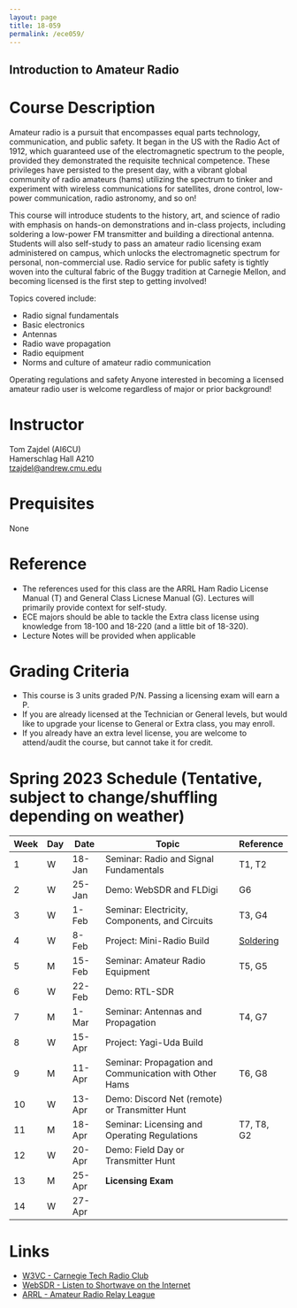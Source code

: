 ```yaml
---
layout: page
title: 18-059
permalink: /ece059/
---
```


## Introduction to Amateur Radio

# Course Description
Amateur radio is a pursuit that encompasses equal parts technology, communication, and public safety. It began in the US with the Radio Act of 1912, which guaranteed use of the electromagnetic spectrum to the people, provided they demonstrated the requisite technical competence. These privileges have persisted to the present day, with a vibrant global community of radio amateurs (hams) utilizing the spectrum to tinker and experiment with wireless communications for satellites, drone control, low-power communication, radio astronomy, and so on!

This course will introduce students to the history, art, and science of radio with emphasis on hands-on demonstrations and in-class projects, including soldering a low-power FM transmitter and building a directional antenna. Students will also self-study to pass an amateur radio licensing exam administered on campus, which unlocks the electromagnetic spectrum for personal, non-commercial use. Radio service for public safety is tightly woven into the cultural fabric of the Buggy tradition at Carnegie Mellon, and becoming licensed is the first step to getting involved!

Topics covered include:
- Radio signal fundamentals
- Basic electronics
- Antennas
- Radio wave propagation
- Radio equipment
- Norms and culture of amateur radio communication

Operating regulations and safety Anyone interested in becoming a licensed amateur radio user is welcome regardless of major or prior background!

# Instructor
Tom Zajdel (AI6CU)<br/>
Hamerschlag Hall A210<br/>
tzajdel@andrew.cmu.edu

# Prequisites
None

# Reference
- The references used for this class are the ARRL Ham Radio License Manual (T) and General Class Licnese Manual (G). Lectures will primarily provide context for self-study.
- ECE majors should be able to tackle the Extra class license using knowledge from 18-100 and 18-220 (and a little bit of 18-320). <!--An ``Extra Addendum'' will be included in the course notes to suggest material to review for those interested in pursuing the Extra license.-->
- Lecture Notes will be provided when applicable

# Grading Criteria
- This course is 3 units graded P/N. Passing a licensing exam will earn a P.
- If you are already licensed at the Technician or General levels, but would like to upgrade your license to General or Extra class, you may enroll.
- If you already have an extra level license, you are welcome to attend/audit the course, but cannot take it for credit.

# Spring 2023 Schedule (Tentative, subject to change/shuffling depending on weather)

| Week | Day | Date | Topic | Reference |
| --- | --- | --- | --- | --- |
| 1 | W | 18-Jan | Seminar: Radio and Signal Fundamentals | T1, T2 |
| 2 | W | 25-Jan | Demo: WebSDR and FLDigi | G6 |
| 3 | W | 1-Feb  | Seminar: Electricity, Components, and Circuits | T3, G4 |
| 4 | W | 8-Feb  | Project: Mini-Radio Build | [Soldering](https://www.youtube.com/watch?v=Qps9woUGkvI) |
| 5 | M | 15-Feb | Seminar: Amateur Radio Equipment | T5, G5 |
| 6 | W | 22-Feb | Demo: RTL-SDR |  |
| 7 | M |  1-Mar | Seminar: Antennas and Propagation | T4, G7 |
| 8 | W |  15-Apr | Project: Yagi-Uda Build |  |
| 9 | M | 11-Apr | Seminar: Propagation and Communication with Other Hams | T6, G8 |
|10 | W | 13-Apr | Demo: Discord Net (remote) or Transmitter Hunt |  |
|11 | M | 18-Apr | Seminar: Licensing and Operating Regulations | T7, T8, G2 |
|12 | W | 20-Apr | Demo: Field Day or Transmitter Hunt | |
|13 | M | 25-Apr | **Licensing Exam** | |
|14 | W | 27-Apr |  | |

# Links
- [W3VC - Carnegie Tech Radio Club](http://www.w3vc.org/)
- [WebSDR - Listen to Shortwave on the Internet](http://www.websdr.org/)
- [ARRL - Amateur Radio Relay League](http://www.arrl.org/what-is-ham-radio)
